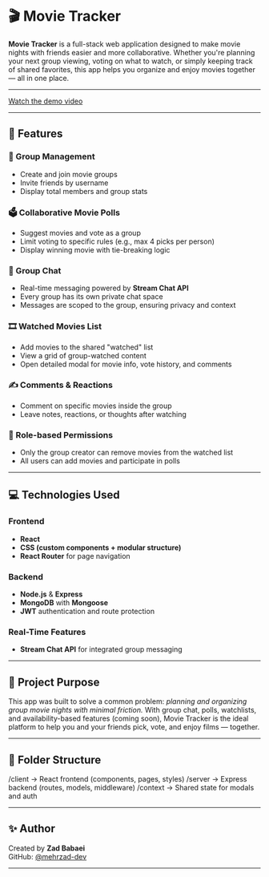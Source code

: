# 🎬 Movie Tracker

**Movie Tracker** is a full-stack web application designed to make movie nights with friends easier and more collaborative. Whether you're planning your next group viewing, voting on what to watch, or simply keeping track of shared favorites, this app helps you organize and enjoy movies together — all in one place.

---

[Watch the demo video](https://streamable.com/0sbjip)

---

## 🌟 Features

### 👥 Group Management
- Create and join movie groups
- Invite friends by username
- Display total members and group stats

### 🗳️ Collaborative Movie Polls
- Suggest movies and vote as a group
- Limit voting to specific rules (e.g., max 4 picks per person)
- Display winning movie with tie-breaking logic

### 💬 Group Chat
- Real-time messaging powered by **Stream Chat API**
- Every group has its own private chat space
- Messages are scoped to the group, ensuring privacy and context

### 🎞️ Watched Movies List
- Add movies to the shared "watched" list
- View a grid of group-watched content
- Open detailed modal for movie info, vote history, and comments

### ✍️ Comments & Reactions
- Comment on specific movies inside the group
- Leave notes, reactions, or thoughts after watching

### 🔐 Role-based Permissions
- Only the group creator can remove movies from the watched list
- All users can add movies and participate in polls

---

## 💻 Technologies Used

### Frontend
- **React**
- **CSS (custom components + modular structure)**
- **React Router** for page navigation

### Backend
- **Node.js** & **Express**
- **MongoDB** with **Mongoose**
- **JWT** authentication and route protection

### Real-Time Features
- **Stream Chat API** for integrated group messaging

---

## 🧠 Project Purpose

This app was built to solve a common problem: _planning and organizing group movie nights with minimal friction._ With group chat, polls, watchlists, and availability-based features (coming soon), Movie Tracker is the ideal platform to help you and your friends pick, vote, and enjoy films — together.

---

## 📁 Folder Structure
/client → React frontend (components, pages, styles) /server → Express backend (routes, models, middleware) /context → Shared state for modals and auth


---

## ✨ Author

Created by **Zad Babaei**  
GitHub: [@mehrzad-dev](https://github.com/mehrzad-dev)

---






